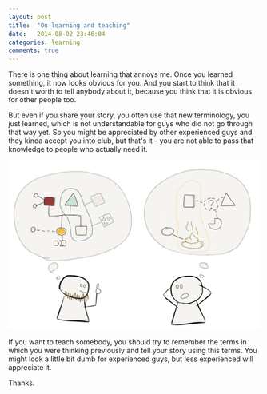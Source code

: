 ```yaml
---
layout: post
title:  "On learning and teaching"
date:   2014-08-02 23:46:04
categories: learning
comments: true
---
```


There is one thing about learning that annoys me.
Once you learned something, it now looks obvious for you.
And you start to think that it doesn't worth to tell anybody about it, because you think that it is obvious for other people too.

But even if you share your story, you often use that new terminology, you just learned, which is not understandable for guys who did not go through that way yet. So you might be appreciated by other experienced guys and they kinda accept you into club, but that's it - you are not able to pass that knowledge to people who actually need it.

![guru and newbie](/images/content/learning.png)

If you want to teach somebody, you should try to remember the terms in which you were thinking previously and tell your story using this terms. You might look a little bit dumb for experienced guys, but less experienced will appreciate it.

Thanks.